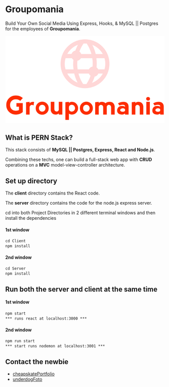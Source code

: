 # Groupomania

Build Your Own Social Media Using Express, Hooks, & MySQL || Postgres for the employees of **Groupomania**.

![logo](./Openclassrooms/images/icon-left-font.png "logo, GROUPOMANIA")

## What is PERN Stack?

This stack consists of **MySQL || Postgres, Express, React and Node.js**.

Combining these techs, one can build a full-stack web app with **CRUD** operations on a **MVC** model-view-controller architecture.

## Set up directory

The **client** directory contains the React code.

The **server** directory contains the code for the node.js express server.

cd into both Project Directories in 2 different terminal windows and then install the dependencies

#### 1st window

    cd Client
    npm install

#### 2nd window

    cd Server
    npm install

## Run both the server and client at the same time

#### 1st window

    npm start
    *** runs react at localhost:3000 ***

#### 2nd window

    npm run start
    *** start runs nodemon at localhost:3001 ***

## Contact the newbie

- [cheapskatePortfolio](https://git504.github.io/cheapskatePortfolio/ "card, FRONTEND REACT")
- [underdogFoto](https://git504.github.io/underdogF/ "card, FOTO")
